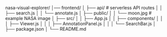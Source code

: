 nasa-visual-explorer/
│── frontend/
│   ├── api/                # serverless API routes
│   │    ├── search.js
│   │    └── annotate.js
│   ├── public/
│   │    └── moon.jpg       # example NASA image
│   ├── src/
│   │    ├── App.js
│   │    ├── components/
│   │    │    ├── Viewer.js
│   │    │    ├── AnnotationPanel.js
│   │    │    └── SearchBar.js
│   ├── package.json
│
└── README.md
